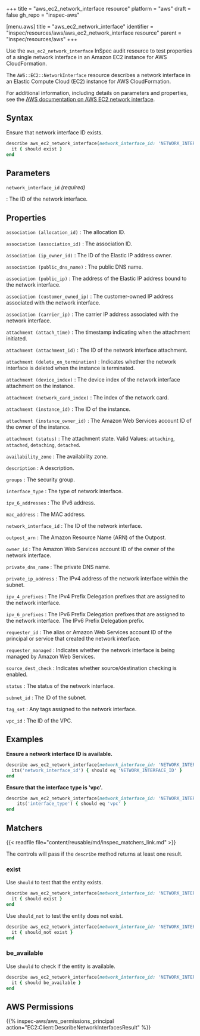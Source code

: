 +++
title = "aws_ec2_network_interface resource"
platform = "aws"
draft = false
gh_repo = "inspec-aws"

[menu.aws]
title = "aws_ec2_network_interface"
identifier = "inspec/resources/aws/aws_ec2_network_interface resource"
parent = "inspec/resources/aws"
+++

Use the `aws_ec2_network_interface` InSpec audit resource to test properties of a single network interface in an Amazon EC2 instance for AWS CloudFormation.

The `AWS::EC2::NetworkInterface` resource describes a network interface in an Elastic Compute Cloud (EC2) instance for AWS CloudFormation.

For additional information, including details on parameters and properties, see the [AWS documentation on AWS EC2 network interface](https://docs.aws.amazon.com/AWSCloudFormation/latest/UserGuide/aws-resource-ec2-network-interface.html).

## Syntax

Ensure that network interface ID exists.

```ruby
describe aws_ec2_network_interface(network_interface_id: 'NETWORK_INTERFACE_ID') do
  it { should exist }
end
```

## Parameters

`network_interface_id` _(required)_

: The ID of the network interface.

## Properties

`association (allocation_id)`
: The allocation ID.

`association (association_id)`
: The association ID.

`association (ip_owner_id)`
: The ID of the Elastic IP address owner.

`association (public_dns_name)`
: The public DNS name.

`association (public_ip)`
: The address of the Elastic IP address bound to the network interface.

`association (customer_owned_ip)`
: The customer-owned IP address associated with the network interface.

`association (carrier_ip)`
: The carrier IP address associated with the network interface.

`attachment (attach_time)`
: The timestamp indicating when the attachment initiated.

`attachment (attachment_id)`
: The ID of the network interface attachment.

`attachment (delete_on_termination)`
: Indicates whether the network interface is deleted when the instance is terminated.

`attachment (device_index)`
: The device index of the network interface attachment on the instance.

`attachment (network_card_index)`
: The index of the network card.

`attachment (instance_id)`
: The ID of the instance.

`attachment (instance_owner_id)`
: The Amazon Web Services account ID of the owner of the instance.

`attachment (status)`
: The attachment state. Valid Values: `attaching`, `attached`, `detaching`, `detached`.

`availability_zone`
: The availability zone.

`description`
: A description.

`groups`
: The security group.

`interface_type`
: The type of network interface.

`ipv_6_addresses`
: The IPv6 address.

`mac_address`
: The MAC address.

`network_interface_id`
: The ID of the network interface.

`outpost_arn`
: The Amazon Resource Name (ARN) of the Outpost.

`owner_id`
: The Amazon Web Services account ID of the owner of the network interface.

`private_dns_name`
: The private DNS name.

`private_ip_address`
: The IPv4 address of the network interface within the subnet.

`ipv_4_prefixes`
: The IPv4 Prefix Delegation prefixes that are assigned to the network interface.

`ipv_6_prefixes`
: The IPv6 Prefix Delegation prefixes that are assigned to the network interface. The IPv6 Prefix Delegation prefix.

`requester_id`
: The alias or Amazon Web Services account ID of the principal or service that created the network interface.

`requester_managed`
: Indicates whether the network interface is being managed by Amazon Web Services.

`source_dest_check`
: Indicates whether source/destination checking is enabled.

`status`
: The status of the network interface.

`subnet_id`
: The ID of the subnet.

`tag_set`
: Any tags assigned to the network interface.

`vpc_id`
: The ID of the VPC.

## Examples

**Ensure a network interface ID is available.**

```ruby
describe aws_ec2_network_interface(network_interface_id: 'NETWORK_INTERFACE_ID') do
  its('network_interface_id') { should eq 'NETWORK_INTERFACE_ID' }
end
```

**Ensure that the interface type is 'vpc'.**

```ruby
describe aws_ec2_network_interface(network_interface_id: 'NETWORK_INTERFACE_ID') do
    its('interface_type') { should eq 'vpc' }
end
```

## Matchers

{{< readfile file="content/reusable/md/inspec_matchers_link.md" >}}

The controls will pass if the `describe` method returns at least one result.

### exist

Use `should` to test that the entity exists.

```ruby
describe aws_ec2_network_interface(network_interface_id: 'NETWORK_INTERFACE_ID') do
  it { should exist }
end
```

Use `should_not` to test the entity does not exist.

```ruby
describe aws_ec2_network_interface(network_interface_id: 'NETWORK_INTERFACE_ID') do
  it { should_not exist }
end
```

### be_available

Use `should` to check if the entity is available.

```ruby
describe aws_ec2_network_interface(network_interface_id: 'NETWORK_INTERFACE_ID') do
  it { should be_available }
end
```

## AWS Permissions

{{% inspec-aws/aws_permissions_principal action="EC2:Client:DescribeNetworkInterfacesResult" %}}
